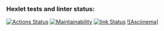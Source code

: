 ### Hexlet tests and linter status:
[![Actions Status](https://github.com/DiasProjects/frontend-project-lvl1/workflows/hexlet-check/badge.svg)](https://github.com/DiasProjects/frontend-project-lvl1/actions)
[![Maintainability](https://api.codeclimate.com/v1/badges/a99a88d28ad37a79dbf6/maintainability)](https://codeclimate.com/github/DiasProjects/frontend-project-lvl1/badges)
[![link Status](https://github.com/DiasProjects/frontend-project-lvl1/workflows/lint/badge.svg)](https://github.com/DiasProjects/frontend-project-lvl1/actions)
[![Asciinema]](https://asciinema.org/a/hwIlLVdxERcVua9dOldlhO5V5)
